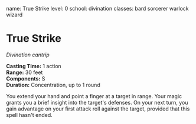 name: True Strike level: 0 school: divination classes: bard sorcerer warlock wizard

# True Strike
_Divination cantrip_

**Casting Time:** 1 action    
**Range:** 30 feet    
**Components:** S    
**Duration:** Concentration, up to 1 round

You extend your hand and point a finger at a target in range. Your magic grants you a brief insight into the target's defenses. On your next turn, you gain advantage on your first attack roll against the target, provided that this spell hasn't ended.